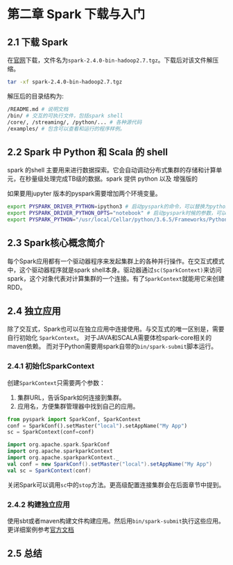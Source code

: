 # 第二章 Spark 下载与入门

## 2.1 下载 Spark
在[官网](http://spark.apache.org/downloads.html)下载，文件名为`spark-2.4.0-bin-hadoop2.7.tgz`。下载后对该文件解压缩。
```bash
tar -xf spark-2.4.0-bin-hadoop2.7.tgz
```

解压后的目录结构为:
```bash
/README.md # 说明文档
/bin/ # 交互的可执行文件，包括spark shell
/core/, /streaming/, /python/... # 各种源代码
/examples/ # 包含可以查看和运行的程序样例。
```

## 2.2 Spark 中 Python 和 Scala 的 shell
spark 的shell 主要用来进行数据探索。它会自动调动分布式集群的存储和计算单元，在秒量级处理完成TB级的数据。spark 提供 python 以及 增强版的

如果要用jupyter 版本的pyspark需要增加两个环境变量。
```bash
export PYSPARK_DRIVER_PYTHON=ipython3 # 启动pyspark的命令，可以替换为python3.6 python2.7
export PYSPARK_DRIVER_PYTHON_OPTS="notebook" # 启动pyspark时候的参数，可以加 --config
export PYSPARK_PYTHON="/usr/local/Cellar/python/3.6.5/Frameworks/Python.framework/Versions/3.6/bin/python3.6" # 用来指定使用Python解释器
```

## 2.3 Spark核心概念简介

每个Spark应用都有一个驱动器程序来发起集群上的各种并行操作。在交互式模式中，这个驱动器程序就是spark shell本身。驱动器通过`sc(SparkContext)`来访问spark，这个对象代表对计算集群的一个连接。有了`SparkContext`就能用它来创建RDD。

## 2.4 独立应用
除了交互式，Spark也可以在独立应用中连接使用。与交互式的唯一区别是，需要自行初始化 `SparkContext`。 对于JAVA和SCALA需要体检spark-core相关的maven依赖。 而对于Python需要用spark自带的`bin/spark-submit`脚本运行。

### 2.4.1 初始化SparkContext
创建`SparkContext`只需要两个参数：
1. 集群URL，告诉Spark如何连接到集群。
2. 应用名，方便集群管理器中找到自己的应用。
```python
from pyspark import SparkConf, SparkContext
conf = SparkConf().setMaster("local").setAppName("My App")
sc = SparkContext(conf=conf)
```

```scala
import org.apache.spark.SparkConf
import org.apache.sparkparkContext
import org.apache.sparkparkContext._
val conf = new SparkConf().setMaster("local").setAppName("My App")
val sc = SparkContext(conf)
```
关闭Spark可以调用`sc`中的`stop`方法。更高级配置连接集群会在后面章节中提到。

### 2.4.2 构建独立应用
使用sbt或者maven构建文件构建应用。然后用`bin/spark-submit`执行这些应用。更详细案例参考[官方文档](http://spark.apache.org/docs/latest/quick-start.html)

## 2.5 总结

